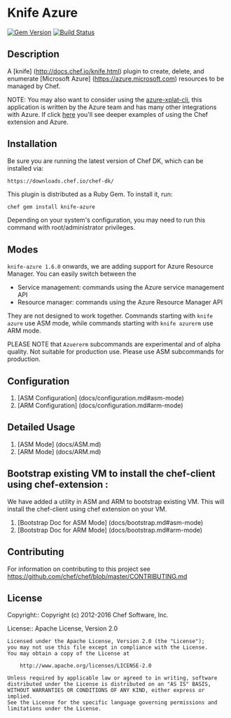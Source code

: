 # Knife Azure

[![Gem Version](https://badge.fury.io/rb/knife-azure.svg)](https://rubygems.org/gems/knife-azure) [![Build Status](https://travis-ci.org/chef/knife-azure.svg?branch=master)](https://travis-ci.org/chef/knife-azure)

## Description

A [knife] (<http://docs.chef.io/knife.html>) plugin to create, delete, and enumerate [Microsoft Azure] (<https://azure.microsoft.com>) resources to be managed by Chef.

NOTE: You may also want to consider using the [azure-xplat-cli](https://github.com/Azure/azure-xplat-cli), this application is written by the Azure team and has many other integrations with Azure. If click [here](https://github.com/chef-partners/azure-chef-extension/blob/master/examples/azure-xplat-cli-examples.md) you'll see deeper examples of using the Chef extension and Azure.

## Installation

Be sure you are running the latest version of Chef DK, which can be installed via:

```
https://downloads.chef.io/chef-dk/
```

This plugin is distributed as a Ruby Gem. To install it, run:

```bash
chef gem install knife-azure
```

Depending on your system's configuration, you may need to run this command with root/administrator privileges.

## Modes

`knife-azure 1.6.0` onwards, we are adding support for Azure Resource Manager. You can easily switch between the

- Service management: commands using the Azure service management API
- Resource manager: commands using the Azure Resource Manager API

They are not designed to work together. Commands starting with `knife azure` use ASM mode, while commands starting with `knife azurerm` use ARM mode.

PLEASE NOTE that `Azuererm` subcommands are experimental and of alpha quality. Not suitable for production use. Please use ASM subcommands for production.

## Configuration

1. [ASM Configuration] (docs/configuration.md#asm-mode)
2. [ARM Configuration] (docs/configuration.md#arm-mode)

## Detailed Usage

1. [ASM Mode] (docs/ASM.md)
2. [ARM Mode] (docs/ARM.md)

## Bootstrap existing VM to install the chef-client using chef-extension :

We have added a utility in ASM and ARM to bootstrap existing VM. This will install the chef-client using chef extension on your VM.

1. [Bootstrap Doc for ASM Mode] (docs/bootstrap.md#asm-mode)
2. [Bootstrap Doc for ARM Mode] (docs/bootstrap.md#arm-mode)

## Contributing

For information on contributing to this project see <https://github.com/chef/chef/blob/master/CONTRIBUTING.md>

## License

Copyright:: Copyright (c) 2012-2016 Chef Software, Inc.

License:: Apache License, Version 2.0

```text
Licensed under the Apache License, Version 2.0 (the "License");
you may not use this file except in compliance with the License.
You may obtain a copy of the License at

    http://www.apache.org/licenses/LICENSE-2.0

Unless required by applicable law or agreed to in writing, software
distributed under the License is distributed on an "AS IS" BASIS,
WITHOUT WARRANTIES OR CONDITIONS OF ANY KIND, either express or implied.
See the License for the specific language governing permissions and
limitations under the License.
```
